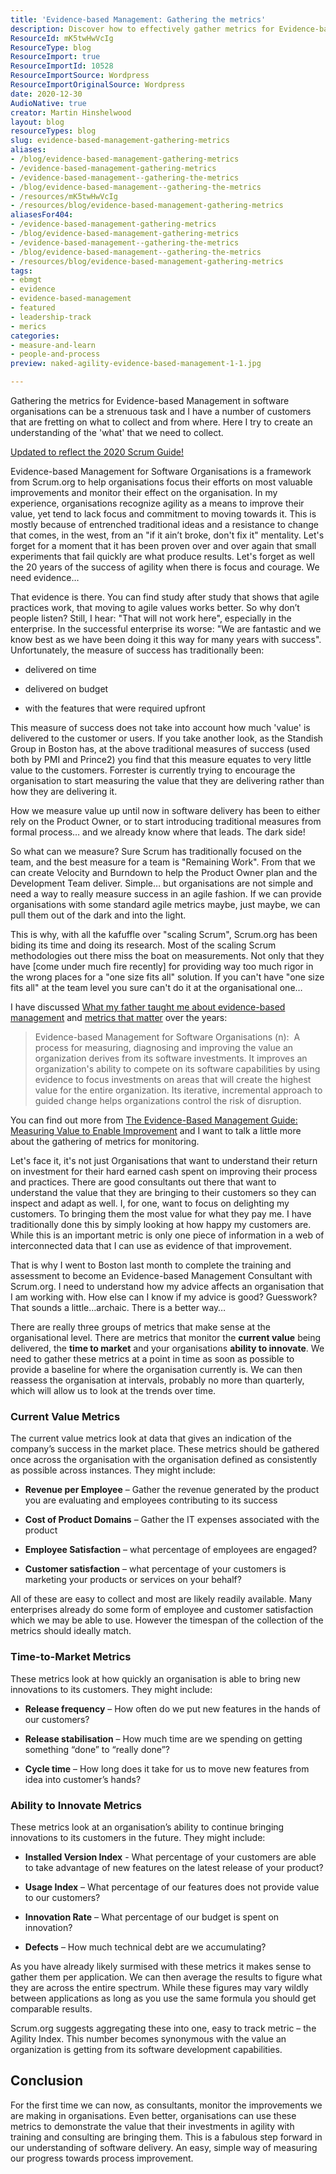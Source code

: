 ```yaml
---
title: 'Evidence-based Management: Gathering the metrics'
description: Discover how to effectively gather metrics for Evidence-based Management in software organizations to enhance value delivery and drive agile success.
ResourceId: mK5twHwVcIg
ResourceType: blog
ResourceImport: true
ResourceImportId: 10528
ResourceImportSource: Wordpress
ResourceImportOriginalSource: Wordpress
date: 2020-12-30
AudioNative: true
creator: Martin Hinshelwood
layout: blog
resourceTypes: blog
slug: evidence-based-management-gathering-metrics
aliases:
- /blog/evidence-based-management-gathering-metrics
- /evidence-based-management-gathering-metrics
- /evidence-based-management--gathering-the-metrics
- /blog/evidence-based-management--gathering-the-metrics
- /resources/mK5twHwVcIg
- /resources/blog/evidence-based-management-gathering-metrics
aliasesFor404:
- /evidence-based-management-gathering-metrics
- /blog/evidence-based-management-gathering-metrics
- /evidence-based-management--gathering-the-metrics
- /blog/evidence-based-management--gathering-the-metrics
- /resources/blog/evidence-based-management-gathering-metrics
tags:
- ebmgt
- evidence
- evidence-based-management
- featured
- leadership-track
- merics
categories:
- measure-and-learn
- people-and-process
preview: naked-agility-evidence-based-management-1-1.jpg

---
```

Gathering the metrics for Evidence-based Management in software organisations can be a strenuous task and I have a number of customers that are fretting on what to collect and from where. Here I try to create an understanding of the 'what' that we need to collect.

[Updated to reflect the 2020 Scrum Guide!](https://nkdagility.com/the-2020-scrum-guide/)

Evidence-based Management for Software Organisations is a framework from Scrum.org to help organisations focus their efforts on most valuable improvements and monitor their effect on the organisation. In my experience, organisations recognize agility as a means to improve their value, yet tend to lack focus and commitment to moving towards it. This is mostly because of entrenched traditional ideas and a resistance to change that comes, in the west, from an "if it ain’t broke, don't fix it" mentality. Let's forget for a moment that it has been proven over and over again that small experiments that fail quickly are what produce results. Let's forget as well the 20 years of the success of agility when there is focus and courage. We need evidence…

That evidence is there. You can find study after study that shows that agile practices work, that moving to agile values works better. So why don’t people listen? Still, I hear: "That will not work here", especially in the enterprise. In the successful enterprise its worse: "We are fantastic and we know best as we have been doing it this way for many years with success". Unfortunately, the measure of success has traditionally been:

- delivered on time

- delivered on budget

- with the features that were required upfront

This measure of success does not take into account how much 'value' is delivered to the customer or users. If you take another look, as the Standish Group in Boston has, at the above traditional measures of success (used both by PMI and Prince2) you find that this measure equates to very little value to the customers. Forrester is currently trying to encourage the organisation to start measuring the value that they are delivering rather than how they are delivering it.

How we measure value up until now in software delivery has been to either rely on the Product Owner, or to start introducing traditional measures from formal process… and we already know where that leads. The dark side!

So what can we measure? Sure Scrum has traditionally focused on the team, and the best measure for a team is "Remaining Work". From that we can create Velocity and Burndown to help the Product Owner plan and the Development Team deliver. Simple… but organisations are not simple and need a way to really measure success in an agile fashion. If we can provide organisations with some standard agile metrics maybe, just maybe, we can pull them out of the dark and into the light.

This is why, with all the kafuffle over "scaling Scrum", Scrum.org has been biding its time and doing its research. Most of the scaling Scrum methodologies out there miss the boat on measurements. Not only that they have \[come under much fire recently\] for providing way too much rigor in the wrong places for a "one size fits all" solution. If you can't have "one size fits all" at the team level you sure can't do it at the organisational one…

I have discussed [What my father taught me about evidence-based management](/blog/what-my-father-taught-me-about-agility-path-34-years-before-it-was-invented/) and [metrics that matter](/blog/metrics-that-matter-with-evidence-based-management/) over the years:

> Evidence-based Management for Software Organisations (n):  A process for measuring, diagnosing and improving the value an organization derives from its software investments. It improves an organization's ability to compete on its software capabilities by using evidence to focus investments on areas that will create the highest value for the entire organization. Its iterative, incremental approach to guided change helps organizations control the risk of disruption.

You can find out more from [The Evidence-Based Management Guide: Measuring Value to Enable Improvement](/the-evidence-based-management-guide-measuring-value-to-enable-improvement-and-agility/) and I want to talk a little more about the gathering of metrics for monitoring.

Let's face it, it's not just Organisations that want to understand their return on investment for their hard earned cash spent on improving their process and practices. There are good consultants out there that want to understand the value that they are bringing to their customers so they can inspect and adapt as well. I, for one, want to focus on delighting my customers. To bringing them the most value for what they pay me. I have traditionally done this by simply looking at how happy my customers are. While this is an important metric is only one piece of information in a web of interconnected data that I can use as evidence of that improvement.

That is why I went to Boston last month to complete the training and assessment to become an Evidence-based Management Consultant with Scrum.org. I need to understand how my advice affects an organisation that I am working with. How else can I know if my advice is good? Guesswork? That sounds a little…archaic. There is a better way…

There are really three groups of metrics that make sense at the organisational level. There are metrics that monitor the **current value** being delivered, the **time to market** and your organisations **ability to innovate**. We need to gather these metrics at a point in time as soon as possible to provide a baseline for where the organisation currently is. We can then reassess the organisation at intervals, probably no more than quarterly, which will allow us to look at the trends over time.

### Current Value Metrics

The current value metrics look at data that gives an indication of the company’s success in the market place. These metrics should be gathered once across the organisation with the organisation defined as consistently as possible across instances. They might include:

- **Revenue per Employee** – Gather the revenue generated by the product you are evaluating and employees contributing to its success

- **Cost of Product Domains** – Gather the IT expenses associated with the product

- **Employee Satisfaction** – what percentage of employees are engaged?

- **Customer satisfaction** – what percentage of your customers is marketing your products or services on your behalf?

All of these are easy to collect and most are likely readily available. Many enterprises already do some form of employee and customer satisfaction which we may be able to use. However the timespan of the collection of the metrics should ideally match.

### Time-to-Market Metrics

These metrics look at how quickly an organisation is able to bring new innovations to its customers. They might include:

- **Release frequency** – How often do we put new features in the hands of our customers?

- **Release stabilisation** – How much time are we spending on getting something “done” to “really done”?

- **Cycle time** – How long does it take for us to move new features from idea into customer’s hands?

### Ability to Innovate Metrics

These metrics look at an organisation’s ability to continue bringing innovations to its customers in the future. They might include:

- **Installed Version Index** - What percentage of your customers are able to take advantage of new features on the latest release of your product?

- **Usage Index** – What percentage of our features does not provide value to our customers?

- **Innovation Rate** – What percentage of our budget is spent on innovation?

- **Defects** – How much technical debt are we accumulating?

As you have already likely surmised with these metrics it makes sense to gather them per application. We can then average the results to figure what they are across the entire spectrum. While these figures may vary wildly between applications as long as you use the same formula you should get comparable results.

Scrum.org suggests aggregating these into one, easy to track metric – the Agility Index. This number becomes synonymous with the value an organization is getting from its software development capabilities.

## Conclusion

For the first time we can now, as consultants, monitor the improvements we are making in organisations. Even better, organisations can use these metrics to demonstrate the value that their investments in agility with training and consulting are bringing them. This is a fabulous step forward in our understanding of software delivery. An easy, simple way of measuring our progress towards process improvement.
